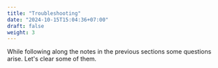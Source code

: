 ```yaml
---
title: "Troubleshooting"
date: "2024-10-15T15:04:36+07:00"
draft: false
weight: 3
---
```


While following along the notes in the previous sections some questions arise. Let's clear some of them.

